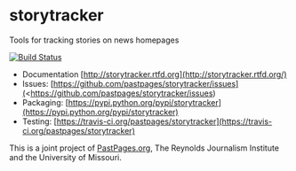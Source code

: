 storytracker
============

Tools for tracking stories on news homepages

[![Build Status](https://travis-ci.org/pastpages/storytracker.svg?branch=master)](https://travis-ci.org/pastpages/storytracker)

* Documentation [http://storytracker.rtfd.org](http://storytracker.rtfd.org/)
* Issues: [https://github.com/pastpages/storytracker/issues](<https://github.com/pastpages/storytracker/issues)
* Packaging: [https://pypi.python.org/pypi/storytracker](https://pypi.python.org/pypi/storytracker)
* Testing: [https://travis-ci.org/pastpages/storytracker](https://travis-ci.org/pastpages/storytracker)

This is a joint project of [PastPages.org](http://pastpages.org), The Reynolds Journalism Institute and the University of Missouri.
